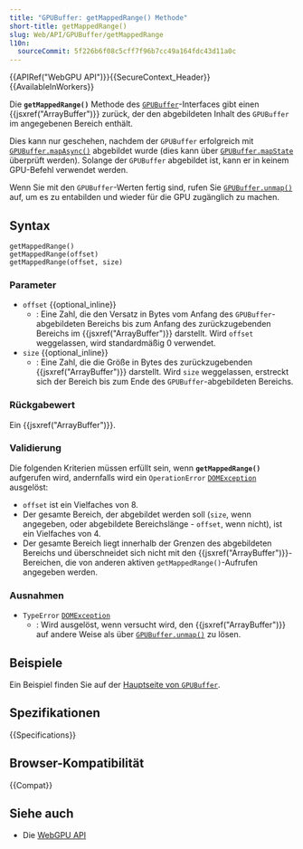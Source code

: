 ```yaml
---
title: "GPUBuffer: getMappedRange() Methode"
short-title: getMappedRange()
slug: Web/API/GPUBuffer/getMappedRange
l10n:
  sourceCommit: 5f226b6f08c5cff7f96b7cc49a164fdc43d11a0c
---
```


{{APIRef("WebGPU API")}}{{SecureContext_Header}}{{AvailableInWorkers}}

Die **`getMappedRange()`** Methode des [`GPUBuffer`](/de/docs/Web/API/GPUBuffer)-Interfaces gibt einen {{jsxref("ArrayBuffer")}} zurück, der den abgebildeten Inhalt des `GPUBuffer` im angegebenen Bereich enthält.

Dies kann nur geschehen, nachdem der `GPUBuffer` erfolgreich mit [`GPUBuffer.mapAsync()`](/de/docs/Web/API/GPUBuffer/mapAsync) abgebildet wurde (dies kann über [`GPUBuffer.mapState`](/de/docs/Web/API/GPUBuffer/mapState) überprüft werden). Solange der `GPUBuffer` abgebildet ist, kann er in keinem GPU-Befehl verwendet werden.

Wenn Sie mit den `GPUBuffer`-Werten fertig sind, rufen Sie [`GPUBuffer.unmap()`](/de/docs/Web/API/GPUBuffer/unmap) auf, um es zu entabilden und wieder für die GPU zugänglich zu machen.

## Syntax

```js-nolint
getMappedRange()
getMappedRange(offset)
getMappedRange(offset, size)
```

### Parameter

- `offset` {{optional_inline}}
  - : Eine Zahl, die den Versatz in Bytes vom Anfang des `GPUBuffer`-abgebildeten Bereichs bis zum Anfang des zurückzugebenden Bereichs im {{jsxref("ArrayBuffer")}} darstellt. Wird `offset` weggelassen, wird standardmäßig 0 verwendet.
- `size` {{optional_inline}}
  - : Eine Zahl, die die Größe in Bytes des zurückzugebenden {{jsxref("ArrayBuffer")}} darstellt. Wird `size` weggelassen, erstreckt sich der Bereich bis zum Ende des `GPUBuffer`-abgebildeten Bereichs.

### Rückgabewert

Ein {{jsxref("ArrayBuffer")}}.

### Validierung

Die folgenden Kriterien müssen erfüllt sein, wenn **`getMappedRange()`** aufgerufen wird, andernfalls wird ein `OperationError` [`DOMException`](/de/docs/Web/API/DOMException) ausgelöst:

- `offset` ist ein Vielfaches von 8.
- Der gesamte Bereich, der abgebildet werden soll (`size`, wenn angegeben, oder abgebildete Bereichslänge - `offset`, wenn nicht), ist ein Vielfaches von 4.
- Der gesamte Bereich liegt innerhalb der Grenzen des abgebildeten Bereichs und überschneidet sich nicht mit den {{jsxref("ArrayBuffer")}}-Bereichen, die von anderen aktiven `getMappedRange()`-Aufrufen angegeben werden.

### Ausnahmen

- `TypeError` [`DOMException`](/de/docs/Web/API/DOMException)
  - : Wird ausgelöst, wenn versucht wird, den {{jsxref("ArrayBuffer")}} auf andere Weise als über [`GPUBuffer.unmap()`](/de/docs/Web/API/GPUBuffer/unmap) zu lösen.

## Beispiele

Ein Beispiel finden Sie auf der [Hauptseite von `GPUBuffer`](/de/docs/Web/API/GPUBuffer#examples).

## Spezifikationen

{{Specifications}}

## Browser-Kompatibilität

{{Compat}}

## Siehe auch

- Die [WebGPU API](/de/docs/Web/API/WebGPU_API)
